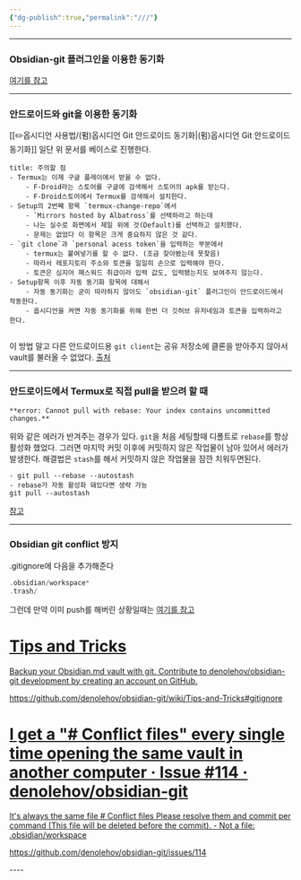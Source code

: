 ```yaml
---
{"dg-publish":true,"permalink":"///"}
---
```


----
### Obsidian-git 플러그인을 이용한 동기화
[여기를 참고](https://velog.io/@joshuara7235/%EC%98%B5%EC%8B%9C%EB%94%94%EC%96%B8-%EC%82%AC%EC%9A%A9%ED%95%B4-%EB%B3%B4%EC%8B%A4%EB%9E%98%EC%9A%94)

----
### 안드로이드와 git을 이용한 동기화
[[✏️옵시디언 사용법/(펌)옵시디언 Git 안드로이드 동기화\|(펌)옵시디언 Git 안드로이드 동기화]]
일단 위 문서를 베이스로 진행한다.
```ad-hint
title: 주의할 점
- Termux는 이제 구글 플레이에서 받을 수 없다.
	- F-Droid라는 스토어를 구글에 검색해서 스토어의 apk를 받는다.
	- F-Droid스토어에서 Termux를 검색해서 설치한다.
- Setup의 2번째 항목 `termux-change-repo`에서
	- `Mirrors hosted by Albatross`를 선택하라고 하는데
	- 나는 실수로 화면에서 제일 위에 것(Default)를 선택하고 설치했다.
	- 문제는 없었다 이 항목은 크게 중요하지 않은 것 같다.
- `git clone`과 `personal acess token`을 입력하는 부분에서
	- termux는 붙여넣기를 할 수 없다. (조금 찾아봤는데 못찾음)
	- 따라서 레포지토리 주소와 토큰을 일일히 손으로 입력해야 한다.
	- 토큰은 심지어 패스워드 취급이라 입력 값도, 입력됐는지도 보여주지 않는다.
- Setup항목 이후 자동 동기화 항목에 대해서
	- 자동 동기화는 굳이 따라하지 않아도 `obsidian-git` 플러그인이 안드로이드에서 작동한다.
	- 옵시디언을 켜면 자동 동기화를 위해 한번 더 깃허브 유저네임과 토큰을 입력하라고 한다.


```
이 방법 말고 다른 안드로이드용 `git client`는 공유 저장소에 클론을 받아주지 않아서
vault를 불러올 수 없었다.
[출처](https://gist.github.com/Makeshift/43c7ecb3f1c28a623ea4386552712114)

----
### 안드로이드에서 Termux로 직접 pull을 받으려 할 때
```ad-fail
**error: Cannot pull with rebase: Your index contains uncommitted changes.**
```
위와 같은 에러가 반겨주는 경우가 있다.
`git`을 처음 세팅할때 디폴트로 `rebase`를 항상 활성화 했었다.
그러면 마지막 커밋 이후에 커밋하지 않은 작업물이 남아 있어서 에러가 발생한다.
해결법은 `stash`를 해서 커밋하지 않은 작업물을 잠깐 치워두면된다.

```ad-success
- git pull --rebase --autostash
- rebase가 자동 활성화 돼있다면 생략 가능
git pull --autostash

```
[참고](https://yenaworldblog.wordpress.com/2018/04/11/error-cannot-pull-with-rebase-your-index-contains-uncommitted-changes/)

----
### Obsidian git conflict 방지
.gitignore에 다음을 추가해준다
```C
.obsidian/workspace*
.trash/
```

그런데 만약 이미 push를 해버린 상황일때는
[여기를 참고](https://amkorousagi-money.tistory.com/entry/gitignore%EB%A5%BC-%EC%9D%B4%EB%AF%B8-%EC%98%AC%EB%9D%BC%EA%B0%84push-%EA%B8%B0%EC%A1%B4-%ED%8C%8C%EC%9D%BC%EC%97%90-%EC%A0%81%EC%9A%A9%ED%95%98%EA%B8%B0)
<div class="rich-link-card-container"><a class="rich-link-card" href="https://github.com/denolehov/obsidian-git/wiki/Tips-and-Tricks#gitignore" target="_blank">
	<div class="rich-link-image-container">
		<div class="rich-link-image" style="background-image: url('https://github.com/fluidicon.png')">
	</div>
	</div>
	<div class="rich-link-card-text">
		<h1 class="rich-link-card-title">Tips and Tricks</h1>
		<p class="rich-link-card-description">
		Backup your Obsidian.md vault with git. Contribute to denolehov/obsidian-git development by creating an account on GitHub.
		</p>
		<p class="rich-link-href">
		https://github.com/denolehov/obsidian-git/wiki/Tips-and-Tricks#gitignore
		</p>
	</div>
</a></div+>
<div class="rich-link-card-container"><a class="rich-link-card" href="https://github.com/denolehov/obsidian-git/issues/114" target="_blank">
	<div class="rich-link-image-container">
		<div class="rich-link-image" style="background-image: url('https://github.com/fluidicon.png')">
	</div>
	</div>
	<div class="rich-link-card-text">
		<h1 class="rich-link-card-title">I get a "# Conflict files" every single time opening the same vault in another computer · Issue #114 · denolehov/obsidian-git</h1>
		<p class="rich-link-card-description">
		It's always the same file # Conflict files Please resolve them and commit per command (This file will be deleted before the commit). - Not a file: .obsidian/workspace
		</p>
		<p class="rich-link-href">
		https://github.com/denolehov/obsidian-git/issues/114
		</p>
	</div>
</a></div>
----



